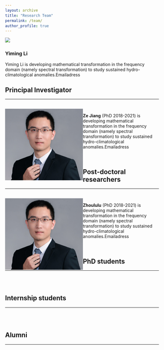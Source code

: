 ```yaml
---
layout: archive
title: "Research Team"
permalink: /team/
author_profile: true
---
```


<div class="member">
<div class="photo"><img src="imgaes/YLM.png/"></div>
<div class="intro">
<h3>Yiming Li</h3>
<p>Yiming Li is developing mathematical transformation in the frequency domain (namely spectral transformation) to study sustained hydro-climatological anomalies.Emailadress</p>
</div>
</div>


<hr-bold>
<h2>Principal Investigator</h2>
<hr><br>
<img src="/images/LYM.png" style="float:left; width=100px;height=100px;" >

**Ze Jiang** (PhD 2018-2021) is developing mathematical transformation in the frequency domain (namely spectral transformation) to study sustained hydro-climatological anomalies.Emailadress

<br/>


<hr-bold>
<h2>Post-doctoral researchers</h2>
<hr><br>
<img src="/images/LYM.png" style="float:left;" >

**Zhoululu** (PhD 2018-2021) is developing mathematical transformation in the frequency domain (namely spectral transformation) to study sustained hydro-climatological anomalies.Emailadress

<br/>

<hr-bold>
<h2>PhD students</h2>
<hr><br>

<br/>

<hr-bold>
<h2>Internship students</h2>
<hr><br>

<br/>

<hr-bold>
<h2>Alumni</h2>
<hr><br>
<br/>
